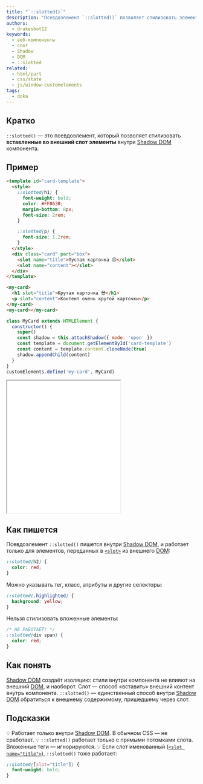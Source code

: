 ```yaml
---
title: "`::slotted()`"
description: "Псевдоэлемент `::slotted()` позволяет стилизовать элементы, переданные во внешний слот веб-компонента"
authors:
  - drakesbot12
keywords:
  - веб-компоненты
  - слот
  - Shadow
  - DOM
  - ::slotted
related:
  - html/part
  - css/state
  - js/window-customelements
tags:
  - doka
---
```


## Кратко

`::slotted()` — это псевдоэлемент, который позволяет стилизовать **вставленные во внешний слот элементы** внутри [Shadow DOM](/js/shadowdom/) компонента.

## Пример

```html
<template id="card-template">
  <style>
    ::slotted(h1) {
      font-weight: bold;
      color: #FF8630;
      margin-bottom: 8px;
      font-size: 2rem;
    }

    ::slotted(p) {
      font-size: 1.2rem;
    }
  </style>
  <div class="card" part="box">
    <slot name="title">Пустая карточка 😔</slot>
    <slot name="content"></slot>
  </div>
</template>

<my-card>
  <h1 slot="title">Крутая карточка 😎</h1>
  <p slot="content">Контент очень крутой карточки</p>
</my-card>
<my-card></my-card>
```

```js
class MyCard extends HTMLElement {
  constructor() {
    super()
    const shadow = this.attachShadow({ mode: 'open' })
    const template = document.getElementById('card-template')
    const content = template.content.cloneNode(true)
    shadow.appendChild(content)
  }
}
customElements.define('my-card', MyCard)
```

<iframe title="Стилизация части Shadow DOM с помощью `::slotted()`" src="demos/basic/" height="350"></iframe>

## Как пишется

Псевдоэлемент `::slotted()` пишется внутри [Shadow DOM](/js/shadowdom/), и работает только для элементов, переданных в [`<slot>`](/html/slot/) из внешнего [DOM](/js/dom/):

```css
::slotted(h2) {
  color: red;
}
```

Можно указывать тег, класс, атрибуты и другие селекторы:

```css
::slotted(.highlighted) {
  background: yellow;
}
```

Нельзя стилизовать вложенные элементы:

```css
/* НЕ РАБОТАЕТ! */
::slotted(div span) {
  color: red;
}
```

## Как понять

[Shadow DOM](/js/shadowdom/) создаёт изоляцию: стили внутри компонента не влияют на внешний [DOM](/js/dom/), и наоборот. Слот — способ «вставить» внешний контент внутрь компонента. `::slotted()` — единственный способ внутри [Shadow DOM](/js/shadowdom/) обратиться к внешнему содержимому, пришедшему через слот.

## Подсказки

💡 Работает только внутри [Shadow DOM](/js/shadowdom/). В обычном CSS — не сработает.
💡 `::slotted()` работает только с прямыми потомками слота. Вложенные теги — игнорируются.
💡 Если слот именованный ([`<slot name="title">`](/html/slot/)), `::slotted()` тоже работает:

```css
::slotted([slot="title"]) {
  font-weight: bold;
}
```
